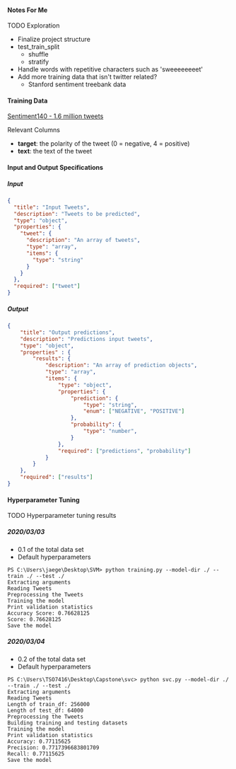 #### Notes For Me

TODO Exploration

- Finalize project structure
- test_train_split
  - shuffle
  - stratify
- Handle words with repetitive characters such as 'sweeeeeeeet'
- Add more training data that isn't twitter related?
  - Stanford sentiment treebank data

#### Training Data

[Sentiment140 - 1.6 million tweets](https://www.kaggle.com/kazanova/sentiment140 "Kaggle")

Relevant Columns

- **target**: the polarity of the tweet (0 = negative, 4 = positive)
- **text**: the text of the tweet

#### Input and Output Specifications

##### Input

```json
{
  "title": "Input Tweets",
  "description": "Tweets to be predicted",
  "type": "object",
  "properties": {
    "tweet": {
      "description": "An array of tweets",
      "type": "array",
      "items": {
        "type": "string"
      }
    }
  },
  "required": ["tweet"]
}
```

##### Output

```json
{
    "title": "Output predictions",
    "description": "Predictions input tweets",
    "type": "object",
    "properties" : {
        "results": {
            "description": "An array of prediction objects",
            "type": "array",
            "items": {
                "type": "object",
                "properties": {
                    "prediction": {
                        "type": "string",
                        "enum": ["NEGATIVE", "POSITIVE"]
                    },
                    "probability": {
                        "type": "number",
                    }
                },
                "required": ["predictions", "probability"]
            }
        }
    },
    "required": ["results"]
}
```

#### Hyperparameter Tuning

TODO Hyperparameter tuning results

##### 2020/03/03

- 0.1 of the total data set
- Default hyperparameters

```console
PS C:\Users\jaege\Desktop\SVM> python training.py --model-dir ./ --train ./ --test ./
Extracting arguments
Reading Tweets
Preprocessing the Tweets
Training the model
Print validation statistics
Accuracy Score: 0.76628125
Score: 0.76628125
Save the model
```

##### 2020/03/04

- 0.2 of the total data set
- Default hyperparameters

```console
PS C:\Users\TSO7416\Desktop\Capstone\svc> python svc.py --model-dir ./ --train ./ --test ./
Extracting arguments
Reading Tweets
Length of train_df: 256000
Length of test_df: 64000
Preprocessing the Tweets
Building training and testing datasets
Training the model
Print validation statistics
Accuracy: 0.77115625
Precision: 0.7717396683801709
Recall: 0.77115625
Save the model
```